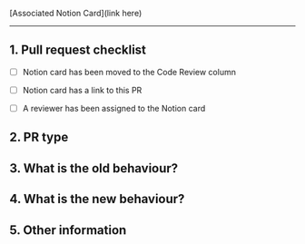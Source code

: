 <!-- NOTE: Please use the following template - it makes the reviewer's lives much easier! -->

[Associated Notion Card](link here)

-----

## 1. Pull request checklist

<!-- Please make sure to do the following - your PR may not be accepted if any of these aren't completed: -->
- [ ] Notion card has been moved to the Code Review column
- [ ] Notion card has a link to this PR
- [ ] A reviewer has been assigned to the Notion card


## 2. PR type
<!-- 
  Please try to limit your pull request to one type, submit multiple pull requests if needed. 
  One of:
    - Bugfix
    - Feature
    - Code style update (formatting, renaming)
    - Refactoring (no functional changes, no api changes)
    - Build related changes
    - Documentation content changes
    - Other (please describe):
--> 


## 3. What is the old behaviour?
<!-- Please describe the old behaviour that you are modifying. -->


## 4. What is the new behaviour?
<!-- Please describe the behaviour or changes that are being added by this PR. -->


## 5. Other information
<!-- Optional: any other information that is important to this PR such as a Loom or screenshots describing behaviour outlined in Step 4. -->
